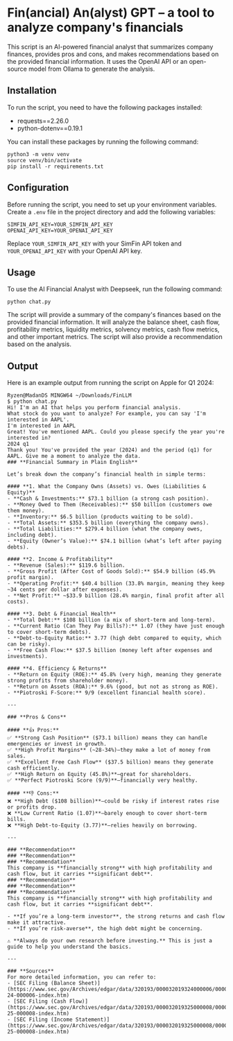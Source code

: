 # Fin(ancial) An(alyst) GPT – a tool to analyze company's financials

This script is an AI-powered financial analyst that summarizes company finances, provides pros and cons, and makes recommendations based on the provided financial information. It uses the OpenAI API or an open-source model from Ollama to generate the analysis.

## Installation

To run the script, you need to have the following packages installed:

- requests==2.26.0
- python-dotenv==0.19.1

You can install these packages by running the following command:

```
python3 -m venv venv
source venv/bin/activate
pip install -r requirements.txt
```

## Configuration

Before running the script, you need to set up your environment variables. Create a `.env` file in the project directory and add the following variables:

```plaintext
SIMFIN_API_KEY=YOUR_SIMFIN_API_KEY
OPENAI_API_KEY=YOUR_OPENAI_API_KEY
```

Replace `YOUR_SIMFIN_API_KEY` with your SimFin API token and `YOUR_OPENAI_API_KEY` with your OpenAI API key.




## Usage

To use the AI Financial Analyst with Deepseek, run the following command:

```
python chat.py
```

The script will provide a summary of the company's finances based on the provided financial information. It will analyze the balance sheet, cash flow, profitability metrics, liquidity metrics, solvency metrics, cash flow metrics, and other important metrics. The script will also provide a recommendation based on the analysis.

## Output

Here is an example output from running the script on Apple for Q1 2024:

```
Ryzen@MadanDS MINGW64 ~/Downloads/FinLLM
$ python chat.py
Hi! I'm an AI that helps you perform financial analysis.
What stock do you want to analyze? For example, you can say 'I'm interested in AAPL'.
I'm interested in AAPL
Great! You've mentioned AAPL. Could you please specify the year you're interested in?
2024 q1
Thank you! You've provided the year (2024) and the period (q1) for AAPL. Give me a moment to analyze the data.
### **Financial Summary in Plain English**  

Let’s break down the company’s financial health in simple terms:

#### **1. What the Company Owns (Assets) vs. Owes (Liabilities & Equity)**
- **Cash & Investments:** $73.1 billion (a strong cash position).
- **Money Owed to Them (Receivables):** $50 billion (customers owe them money).
- **Inventory:** $6.5 billion (products waiting to be sold).
- **Total Assets:** $353.5 billion (everything the company owns).
- **Total Liabilities:** $279.4 billion (what the company owes, including debt).
- **Equity (Owner’s Value):** $74.1 billion (what’s left after paying debts).

#### **2. Income & Profitability**
- **Revenue (Sales):** $119.6 billion.
- **Gross Profit (After Cost of Goods Sold):** $54.9 billion (45.9% profit margin).
- **Operating Profit:** $40.4 billion (33.8% margin, meaning they keep ~34 cents per dollar after expenses).
- **Net Profit:** ~$33.9 billion (28.4% margin, final profit after all costs).

#### **3. Debt & Financial Health**
- **Total Debt:** $108 billion (a mix of short-term and long-term).
- **Current Ratio (Can They Pay Bills?):** 1.07 (they have just enough to cover short-term debts).
- **Debt-to-Equity Ratio:** 3.77 (high debt compared to equity, which can be risky).
- **Free Cash Flow:** $37.5 billion (money left after expenses and investments).

#### **4. Efficiency & Returns**
- **Return on Equity (ROE):** 45.8% (very high, meaning they generate strong profits from shareholder money).
- **Return on Assets (ROA):** 9.6% (good, but not as strong as ROE).
- **Piotroski F-Score:** 9/9 (excellent financial health score).

---

### **Pros & Cons**

#### **👍 Pros:**
✅ **Strong Cash Position** ($73.1 billion) means they can handle emergencies or invest in growth.
✅ **High Profit Margins** (~28-34%)—they make a lot of money from sales.
✅ **Excellent Free Cash Flow** ($37.5 billion) means they generate cash efficiently.
✅ **High Return on Equity (45.8%)**—great for shareholders.
✅ **Perfect Piotroski Score (9/9)**—financially very healthy.

#### **👎 Cons:**
❌ **High Debt ($108 billion)**—could be risky if interest rates rise or profits drop.
❌ **Low Current Ratio (1.07)**—barely enough to cover short-term bills.
❌ **High Debt-to-Equity (3.77)**—relies heavily on borrowing.

---

### **Recommendation**
### **Recommendation**
### **Recommendation**
This company is **financially strong** with high profitability and cash flow, but it carries **significant debt**.
### **Recommendation**
### **Recommendation**
### **Recommendation**
This company is **financially strong** with high profitability and cash flow, but it carries **significant debt**.

- **If you’re a long-term investor**, the strong returns and cash flow make it attractive.
- **If you’re risk-averse**, the high debt might be concerning.

⚠️ **Always do your own research before investing.** This is just a guide to help you understand the basics.

---

### **Sources**
For more detailed information, you can refer to:
- [SEC Filing (Balance Sheet)](https://www.sec.gov/Archives/edgar/data/320193/000032019324000006/0000320193-24-000006-index.htm)
- [SEC Filing (Cash Flow)](https://www.sec.gov/Archives/edgar/data/320193/000032019325000008/0000320193-25-000008-index.htm)
- [SEC Filing (Income Statement)](https://www.sec.gov/Archives/edgar/data/320193/000032019325000008/0000320193-25-000008-index.htm)
